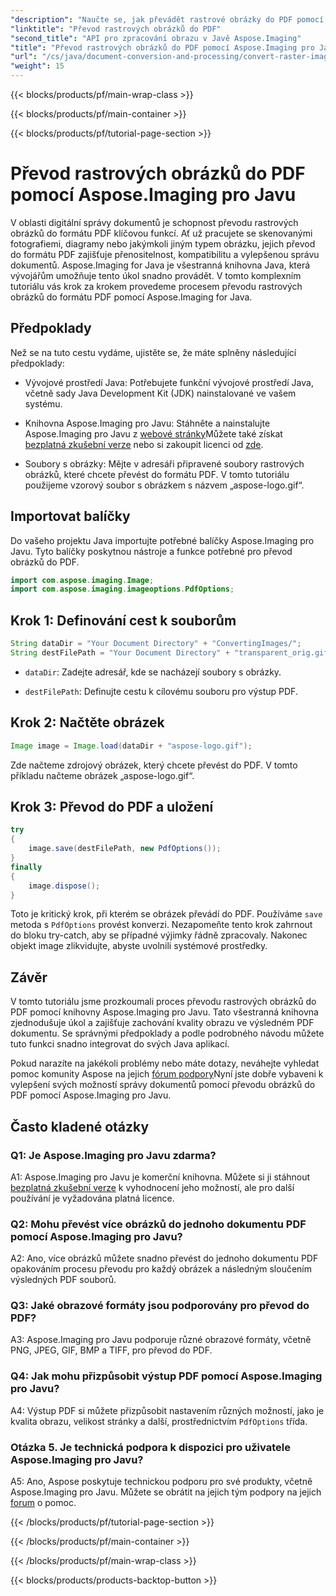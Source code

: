 ```yaml
---
"description": "Naučte se, jak převádět rastrové obrázky do PDF pomocí Aspose.Imaging pro Javu. Jednoduché kroky pro vysoce kvalitní výsledky."
"linktitle": "Převod rastrových obrázků do PDF"
"second_title": "API pro zpracování obrazu v Javě Aspose.Imaging"
"title": "Převod rastrových obrázků do PDF pomocí Aspose.Imaging pro Javu"
"url": "/cs/java/document-conversion-and-processing/convert-raster-images-to-pdf/"
"weight": 15
---
```


{{< blocks/products/pf/main-wrap-class >}}

{{< blocks/products/pf/main-container >}}

{{< blocks/products/pf/tutorial-page-section >}}

# Převod rastrových obrázků do PDF pomocí Aspose.Imaging pro Javu

V oblasti digitální správy dokumentů je schopnost převodu rastrových obrázků do formátu PDF klíčovou funkcí. Ať už pracujete se skenovanými fotografiemi, diagramy nebo jakýmkoli jiným typem obrázku, jejich převod do formátu PDF zajišťuje přenositelnost, kompatibilitu a vylepšenou správu dokumentů. Aspose.Imaging for Java je všestranná knihovna Java, která vývojářům umožňuje tento úkol snadno provádět. V tomto komplexním tutoriálu vás krok za krokem provedeme procesem převodu rastrových obrázků do formátu PDF pomocí Aspose.Imaging for Java.

## Předpoklady

Než se na tuto cestu vydáme, ujistěte se, že máte splněny následující předpoklady:

- Vývojové prostředí Java: Potřebujete funkční vývojové prostředí Java, včetně sady Java Development Kit (JDK) nainstalované ve vašem systému.

- Knihovna Aspose.Imaging pro Javu: Stáhněte a nainstalujte Aspose.Imaging pro Javu z [webové stránky](https://releases.aspose.com/imaging/java/)Můžete také získat [bezplatná zkušební verze](https://releases.aspose.com/) nebo si zakoupit licenci od [zde](https://purchase.aspose.com/buy).

- Soubory s obrázky: Mějte v adresáři připravené soubory rastrových obrázků, které chcete převést do formátu PDF. V tomto tutoriálu použijeme vzorový soubor s obrázkem s názvem „aspose-logo.gif“.

## Importovat balíčky

Do vašeho projektu Java importujte potřebné balíčky Aspose.Imaging pro Javu. Tyto balíčky poskytnou nástroje a funkce potřebné pro převod obrázků do PDF.

```java
import com.aspose.imaging.Image;
import com.aspose.imaging.imageoptions.PdfOptions;
```

## Krok 1: Definování cest k souborům

```java
String dataDir = "Your Document Directory" + "ConvertingImages/";
String destFilePath = "Your Document Directory" + "transparent_orig.gif.pdf";
```

- `dataDir`: Zadejte adresář, kde se nacházejí soubory s obrázky.

- `destFilePath`: Definujte cestu k cílovému souboru pro výstup PDF.

## Krok 2: Načtěte obrázek

```java
Image image = Image.load(dataDir + "aspose-logo.gif");
```

Zde načteme zdrojový obrázek, který chcete převést do PDF. V tomto příkladu načteme obrázek „aspose-logo.gif“.

## Krok 3: Převod do PDF a uložení

```java
try
{
    image.save(destFilePath, new PdfOptions());
}
finally
{
    image.dispose();
}
```

Toto je kritický krok, při kterém se obrázek převádí do PDF. Používáme `save` metoda s `PdfOptions` provést konverzi. Nezapomeňte tento krok zahrnout do bloku try-catch, aby se případné výjimky řádně zpracovaly. Nakonec objekt image zlikvidujte, abyste uvolnili systémové prostředky.

## Závěr

V tomto tutoriálu jsme prozkoumali proces převodu rastrových obrázků do PDF pomocí knihovny Aspose.Imaging pro Javu. Tato všestranná knihovna zjednodušuje úkol a zajišťuje zachování kvality obrazu ve výsledném PDF dokumentu. Se správnými předpoklady a podle podrobného návodu můžete tuto funkci snadno integrovat do svých Java aplikací.

Pokud narazíte na jakékoli problémy nebo máte dotazy, neváhejte vyhledat pomoc komunity Aspose na jejich [fórum podpory](https://forum.aspose.com/)Nyní jste dobře vybaveni k vylepšení svých možností správy dokumentů pomocí převodu obrázků do PDF pomocí Aspose.Imaging pro Javu.

## Často kladené otázky

### Q1: Je Aspose.Imaging pro Javu zdarma?

A1: Aspose.Imaging pro Javu je komerční knihovna. Můžete si ji stáhnout [bezplatná zkušební verze](https://releases.aspose.com/) k vyhodnocení jeho možností, ale pro další používání je vyžadována platná licence.

### Q2: Mohu převést více obrázků do jednoho dokumentu PDF pomocí Aspose.Imaging pro Javu?

A2: Ano, více obrázků můžete snadno převést do jednoho dokumentu PDF opakováním procesu převodu pro každý obrázek a následným sloučením výsledných PDF souborů.

### Q3: Jaké obrazové formáty jsou podporovány pro převod do PDF?

A3: Aspose.Imaging pro Javu podporuje různé obrazové formáty, včetně PNG, JPEG, GIF, BMP a TIFF, pro převod do PDF.

### Q4: Jak mohu přizpůsobit výstup PDF pomocí Aspose.Imaging pro Javu?

A4: Výstup PDF si můžete přizpůsobit nastavením různých možností, jako je kvalita obrazu, velikost stránky a další, prostřednictvím `PdfOptions` třída.

### Otázka 5. Je technická podpora k dispozici pro uživatele Aspose.Imaging pro Javu?

A5: Ano, Aspose poskytuje technickou podporu pro své produkty, včetně Aspose.Imaging pro Javu. Můžete se obrátit na jejich tým podpory na jejich [forum](https://forum.aspose.com/) o pomoc.

{{< /blocks/products/pf/tutorial-page-section >}}

{{< /blocks/products/pf/main-container >}}

{{< /blocks/products/pf/main-wrap-class >}}

{{< blocks/products/products-backtop-button >}}